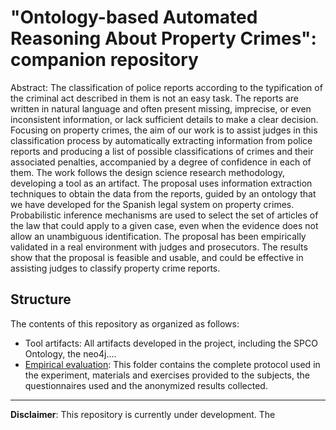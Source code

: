 # "Ontology-based Automated Reasoning About Property Crimes": companion repository

Abstract: The classification of police reports according to the typification of the criminal act described in them is not an easy task. The reports are written in natural language and often present missing, imprecise, or even inconsistent information, or lack sufficient details to make a clear decision. Focusing on property crimes, the aim of our work is to assist judges in this classification process by automatically extracting information from police reports and producing a list of possible classifications of crimes and their associated penalties, accompanied by a degree of confidence in each of them. The work follows the design science research methodology, developing a tool as an artifact. The proposal uses information extraction techniques to obtain the data from the reports, guided by an ontology that we have developed for the Spanish legal system on property crimes. Probabilistic inference mechanisms are used to select the set of articles of the law that could apply to a given case, even when the evidence does not allow an unambiguous identification. The proposal has been empirically validated in a real environment with judges and prosecutors. The results show that the proposal is feasible and usable, and could be effective in assisting judges to classify property crime reports.

## Structure

The contents of this repository as organized as follows:

* Tool artifacts: All artifacts developed in the project, including the SPCO Ontology, the neo4j....  
* [Empirical evaluation](https://github.com/atenearesearchgroup/property-crime-classification/tree/main/Experiment): This folder contains the complete protocol used in the experiment, materials and exercises provided to the subjects, the questionnaires used and the anonymized results collected.

---

**Disclaimer**: This repository is currently under development. The   
